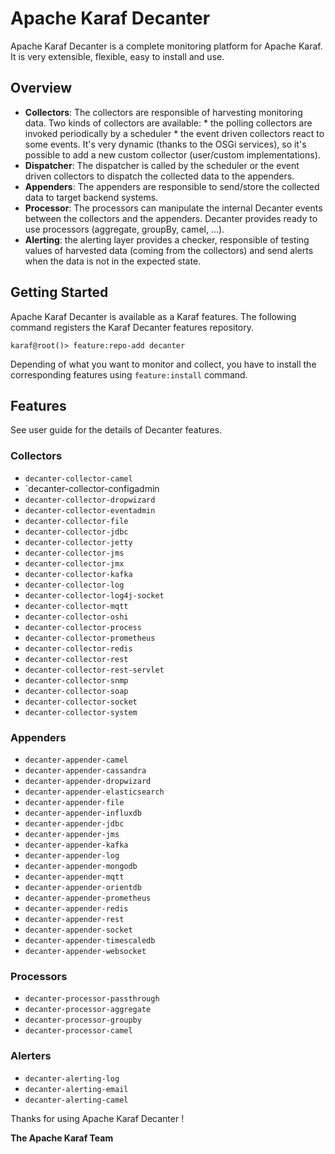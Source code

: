 <!--
    Licensed to the Apache Software Foundation (ASF) under one
    or more contributor license agreements.  See the NOTICE file
    distributed with this work for additional information
    regarding copyright ownership.  The ASF licenses this file
    to you under the Apache License, Version 2.0 (the
    "License"); you may not use this file except in compliance
    with the License.  You may obtain a copy of the License at

      http://www.apache.org/licenses/LICENSE-2.0

    Unless required by applicable law or agreed to in writing,
    software distributed under the License is distributed on an
    "AS IS" BASIS, WITHOUT WARRANTIES OR CONDITIONS OF ANY
    KIND, either express or implied.  See the License for the
    specific language governing permissions and limitations
    under the License.
-->

# Apache Karaf Decanter

Apache Karaf Decanter is a complete monitoring platform for Apache Karaf.
It is very extensible, flexible, easy to install and use.

## Overview

* **Collectors**: The collectors are responsible of harvesting monitoring data.
    Two kinds of collectors are available:
      * the polling collectors are invoked periodically by a scheduler
      * the event driven collectors react to some events.
    It's very dynamic (thanks to the OSGi services), so it's possible to add
    a new custom collector (user/custom implementations).
* **Dispatcher**: The dispatcher is called by the scheduler or the event driven collectors
    to dispatch the collected data to the appenders.
* **Appenders**: The appenders are responsible to send/store the collected data to target
    backend systems.
* **Processor**: The processors can manipulate the internal Decanter events between the 
    collectors and the appenders. Decanter provides ready to use processors (aggregate,
    groupBy, camel, ...).
* **Alerting**: the alerting layer provides a checker, responsible of testing values of
      harvested data (coming from the collectors) and send alerts when the data
      is not in the expected state.

## Getting Started

Apache Karaf Decanter is available as a Karaf features. The following command registers
the Karaf Decanter features repository.

```
karaf@root()> feature:repo-add decanter
```

Depending of what you want to monitor and collect, you have to install the corresponding features
using `feature:install` command.

## Features

See user guide for the details of Decanter features.

### Collectors

* `decanter-collector-camel`
* `decanter-collector-configadmin
* `decanter-collector-dropwizard`
* `decanter-collector-eventadmin`
* `decanter-collector-file`
* `decanter-collector-jdbc`
* `decanter-collector-jetty`
* `decanter-collector-jms`
* `decanter-collector-jmx`
* `decanter-collector-kafka`
* `decanter-collector-log`
* `decanter-collector-log4j-socket`
* `decanter-collector-mqtt`
* `decanter-collector-oshi`
* `decanter-collector-process`
* `decanter-collector-prometheus`
* `decanter-collector-redis`
* `decanter-collector-rest`
* `decanter-collector-rest-servlet`
* `decanter-collector-snmp`
* `decanter-collector-soap`
* `decanter-collector-socket`
* `decanter-collector-system`

### Appenders

* `decanter-appender-camel`
* `decanter-appender-cassandra`
* `decanter-appender-dropwizard`
* `decanter-appender-elasticsearch`
* `decanter-appender-file`
* `decanter-appender-influxdb`
* `decanter-appender-jdbc`
* `decanter-appender-jms`
* `decanter-appender-kafka`
* `decanter-appender-log`
* `decanter-appender-mongodb`
* `decanter-appender-mqtt`
* `decanter-appender-orientdb`
* `decanter-appender-prometheus`
* `decanter-appender-redis`
* `decanter-appender-rest`
* `decanter-appender-socket`
* `decanter-appender-timescaledb`
* `decanter-appender-websocket`

### Processors

* `decanter-processor-passthrough`
* `decanter-processor-aggregate`
* `decanter-processor-groupby`
* `decanter-processor-camel`

### Alerters

* `decanter-alerting-log`
* `decanter-alerting-email`
* `decanter-alerting-camel`

Thanks for using Apache Karaf Decanter !


**The Apache Karaf Team**
